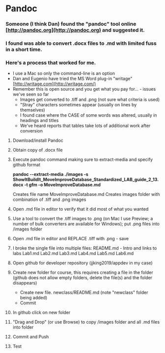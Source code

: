 # Pandoc 

### Someone (I think Dan) found the "pandoc" tool online [http://pandoc.org](http://pandoc.org) and suggested it.


### I found was able to convert .docx files to .md with limited fuss in a short time.

### Here's a process that worked for me.
* I use a Mac so only the command-line is an option
* Dan and Eugenio have tried the MS Word plug-in "writage" [http://writage.com](http://writage.com/)
* Remember this is open source and you get what you pay for... - issues we've seen so far
  * Images get converted to .tiff and .png (not sure what criteria is used)
  * "Stray" characters sometimes appear (usually on lines by themselves)
  * I found case where the CASE of some words was altered, usually in headings and titles
  * We've heard reports that tables take lots of additional work after conversion


1. Download/install Pandoc
1. Obtain copy of .docx file
1. Execute pandoc command making sure to extract-media and specify github format

    __pandoc --extract-media ./images -s ShowItBuildIt_MoveImproveDatabase_Standardized_LAB_guide_2_13.docx -t gfm -o MoveImproveDatabase.md__

    Creates file name MoveImproveDatabase.md
    Creates images folder with combination of .tiff and .png images

1. Open .md file in editor to verify that it did most of what you wanted

1. Use a tool to convert the .tiff images to .png (on Mac I use Preview; a number of bulk converters are available for Windows); put .png files into /images folder

1. Open .md file in editor and REPLACE .tiff with .png - save

1. I broke the single file into multiple files:
   README.md  -  Intro and links to labs
   Lab1.md
   Lab2.md
   Lab3.md
   Lab4.md
   Lab5.md
   Lab6.md

1. Open github for developer repository (jjking2019/appdev in my case)

1. Create new folder for course, this requires creating a file in the folder (github does not allow empty folders, delete the file(s) and the folder disappears)
   * Create new file. newclass/README.md
      (note "newclass" folder being added)
   * Commit

1. In github click on new folder

1. "Drag and Drop" (or use Browse) to copy /images folder and all .md files into folder

1. Commit and Push

1. Test

